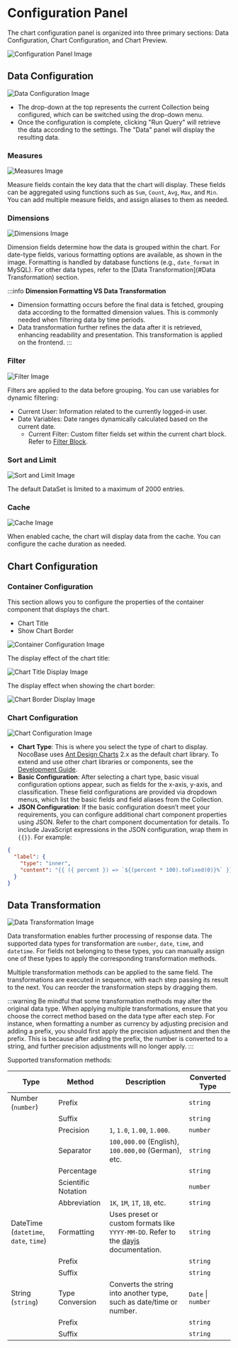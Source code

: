 # Configuration Panel

The chart configuration panel is organized into three primary sections: Data Configuration, Chart Configuration, and Chart Preview.

![Configuration Panel Image](https://static-docs.nocobase.com/202404192019222.png)

## Data Configuration

![Data Configuration Image](https://static-docs.nocobase.com/202404192020544.png)

- The drop-down at the top represents the current Collection being configured, which can be switched using the drop-down menu.
- Once the configuration is complete, clicking "Run Query" will retrieve the data according to the settings. The "Data" panel will display the resulting data.

### Measures

![Measures Image](https://static-docs.nocobase.com/202404192023854.png)

Measure fields contain the key data that the chart will display. These fields can be aggregated using functions such as `Sum`, `Count`, `Avg`, `Max`, and `Min`. You can add multiple measure fields, and assign aliases to them as needed.

### Dimensions

![Dimensions Image](https://static-docs.nocobase.com/202404192025717.png)

Dimension fields determine how the data is grouped within the chart. For date-type fields, various formatting options are available, as shown in the image. Formatting is handled by database functions (e.g., `date_format` in MySQL). For other data types, refer to the [Data Transformation](#Data Transformation) section.

:::info
**Dimension Formatting VS Data Transformation**

- Dimension formatting occurs before the final data is fetched, grouping data according to the formatted dimension values. This is commonly needed when filtering data by time periods.
- Data transformation further refines the data after it is retrieved, enhancing readability and presentation. This transformation is applied on the frontend.
  :::

### Filter

![Filter Image](https://static-docs.nocobase.com/202404192029597.png)

Filters are applied to the data before grouping. You can use variables for dynamic filtering:

- Current User: Information related to the currently logged-in user.
- Date Variables: Date ranges dynamically calculated based on the current date.
  - Current Filter: Custom filter fields set within the current chart block. Refer to [Filter Block](./filter.md).

### Sort and Limit

![Sort and Limit Image](https://static-docs.nocobase.com/202404192034106.png)

The default DataSet is limited to a maximum of 2000 entries.

### Cache

![Cache Image](https://static-docs.nocobase.com/202404192035918.png)

When enabled cache, the chart will display data from the cache. You can configure the cache duration as needed.

## Chart Configuration

### Container Configuration

This section allows you to configure the properties of the container component that displays the chart.

- Chart Title
- Show Chart Border

![Container Configuration Image](https://static-docs.nocobase.com/202404192037644.png)

The display effect of the chart title:

![Chart Title Display Image](https://static-docs.nocobase.com/202404192048473.png)

The display effect when showing the chart border:

![Chart Border Display Image](https://static-docs.nocobase.com/202404192048223.png)

### Chart Configuration

![Chart Configuration Image](https://static-docs.nocobase.com/202404192050696.png)

- **Chart Type**: This is where you select the type of chart to display. NocoBase uses <a href="https://g2plot.antv.antgroup.com/" target="_blank">Ant Design Charts</a> 2.x as the default chart library. To extend and use other chart libraries or components, see the [Development Guide](../dev/index.md).
- **Basic Configuration**: After selecting a chart type, basic visual configuration options appear, such as fields for the x-axis, y-axis, and classification. These field configurations are provided via dropdown menus, which list the basic fields and field aliases from the Collection.
- **JSON Configuration**: If the basic configuration doesn’t meet your requirements, you can configure additional chart component properties using JSON. Refer to the chart component documentation for details. To include JavaScript expressions in the JSON configuration, wrap them in `{{}}`. For example:

```json
{
  "label": {
    "type": "inner",
    "content": "{{ ({ percent }) => `${(percent * 100).toFixed(0)}%` }}"
  }
}
```

## Data Transformation

![Data Transformation Image](https://static-docs.nocobase.com/202404192109597.png)

Data transformation enables further processing of response data. The supported data types for transformation are `number`, `date`, `time`, and `datetime`. For fields not belonging to these types, you can manually assign one of these types to apply the corresponding transformation methods.

Multiple transformation methods can be applied to the same field. The transformations are executed in sequence, with each step passing its result to the next. You can reorder the transformation steps by dragging them.

:::warning
Be mindful that some transformation methods may alter the original data type. When applying multiple transformations, ensure that you choose the correct method based on the data type after each step. For instance, when formatting a number as currency by adjusting precision and adding a prefix, you should first apply the precision adjustment and then the prefix. This is because after adding the prefix, the number is converted to a string, and further precision adjustments will no longer apply.
:::

Supported transformation methods:

| Type                                  | Method         | Description                                                                                                                   | Converted Type     |
| ------------------------------------- | -------------- | ----------------------------------------------------------------------------------------------------------------------------- | ------------------ |
| Number (`number`)                     | Prefix         |                                                                                                                               | `string`           |
|                                       | Suffix         |                                                                                                                               | `string`           |
|                                       | Precision      |`1`, `1.0`, `1.00`, `1.000`.                                                                                                   | `number`           |
|                                       | Separator      |`100,000.00` (English), `100.000,00` (German), etc.                                                                            | `string`           |
|                                       | Percentage     |                                                                                                                               | `string`           |
|                                       | Scientific Notation |                                                                                                                          | `number`           |
|                                       | Abbreviation   | `1K`, `1M`, `1T`, `1B`, etc.                                                                                                 | `string`           |
| DateTime (`datetime`, `date`, `time`) | Formatting     | Uses preset or custom formats like `YYYY-MM-DD`. Refer to the [dayjs](https://day.js.org/docs/en/display/format) documentation. | `string`           |
|                                       | Prefix         |                                                                                                                               | `string`           |
|                                       | Suffix         |                                                                                                                               | `string`           |
| String (`string`)                     | Type Conversion| Converts the string into another type, such as date/time or number.                                                           | `Date` \| `number` |
|                                       | Prefix         |                                                                                                                               | `string`           |
|                                       | Suffix         |                                                                                                                               | `string`           |

